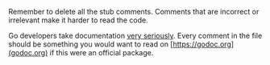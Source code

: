 Remember to delete all the stub comments.
Comments that are incorrect or irrelevant make it harder to read the code.

Go developers take documentation [very seriously](https://golang.org/doc/effective_go.html#commentary).
Every comment in the file should be something you would want to read on [https://godoc.org](godoc.org) if this were an official package.

